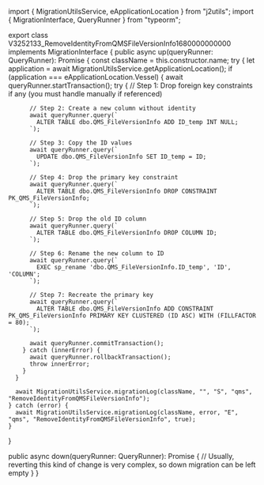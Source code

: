 import { MigrationUtilsService, eApplicationLocation } from "j2utils";
import { MigrationInterface, QueryRunner } from "typeorm";

export class V3252133_RemoveIdentityFromQMSFileVersionInfo1680000000000 implements MigrationInterface {
  public async up(queryRunner: QueryRunner): Promise<void> {
    const className = this.constructor.name;
    try {
      let application = await MigrationUtilsService.getApplicationLocation();
      if (application === eApplicationLocation.Vessel) {
        await queryRunner.startTransaction();
        try {
          // Step 1: Drop foreign key constraints if any (you must handle manually if referenced)
          
          // Step 2: Create a new column without identity
          await queryRunner.query(`
            ALTER TABLE dbo.QMS_FileVersionInfo ADD ID_temp INT NULL;
          `);

          // Step 3: Copy the ID values
          await queryRunner.query(`
            UPDATE dbo.QMS_FileVersionInfo SET ID_temp = ID;
          `);

          // Step 4: Drop the primary key constraint
          await queryRunner.query(`
            ALTER TABLE dbo.QMS_FileVersionInfo DROP CONSTRAINT PK_QMS_FileVersionInfo;
          `);

          // Step 5: Drop the old ID column
          await queryRunner.query(`
            ALTER TABLE dbo.QMS_FileVersionInfo DROP COLUMN ID;
          `);

          // Step 6: Rename the new column to ID
          await queryRunner.query(`
            EXEC sp_rename 'dbo.QMS_FileVersionInfo.ID_temp', 'ID', 'COLUMN';
          `);

          // Step 7: Recreate the primary key
          await queryRunner.query(`
            ALTER TABLE dbo.QMS_FileVersionInfo ADD CONSTRAINT PK_QMS_FileVersionInfo PRIMARY KEY CLUSTERED (ID ASC) WITH (FILLFACTOR = 80);
          `);

          await queryRunner.commitTransaction();
        } catch (innerError) {
          await queryRunner.rollbackTransaction();
          throw innerError;
        }
      }

      await MigrationUtilsService.migrationLog(className, "", "S", "qms", "RemoveIdentityFromQMSFileVersionInfo");
    } catch (error) {
      await MigrationUtilsService.migrationLog(className, error, "E", "qms", "RemoveIdentityFromQMSFileVersionInfo", true);
    }
  }

  public async down(queryRunner: QueryRunner): Promise<void> {
    // Usually, reverting this kind of change is very complex, so down migration can be left empty
  }
}